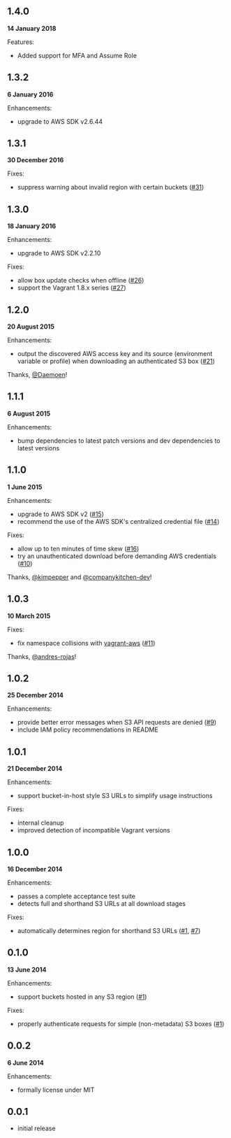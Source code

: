 ## 1.4.0

**14 January 2018**

Features:

* Added support for MFA and Assume Role


## 1.3.2

**6 January 2016**

Enhancements:

* upgrade to AWS SDK v2.6.44

## 1.3.1

**30 December 2016**

Fixes:

* suppress warning about invalid region with certain buckets ([#31])

## 1.3.0

**18 January 2016**

Enhancements:

* upgrade to AWS SDK v2.2.10

Fixes:

* allow box update checks when offline ([#26])
* support the Vagrant 1.8.x series ([#27])

## 1.2.0

**20 August 2015**

Enhancements:

* output the discovered AWS access key and its source (environment variable or
  profile) when downloading an authenticated S3 box ([#21])

Thanks, [@Daemoen][Daemoen]!

## 1.1.1

**6 August 2015**

Enhancements:

* bump dependencies to latest patch versions and dev dependencies to latest
  versions

## 1.1.0

**1 June 2015**

Enhancements:

* upgrade to AWS SDK v2 ([#15])
* recommend the use of the AWS SDK's centralized credential file ([#14])

Fixes:

* allow up to ten minutes of time skew ([#16])
* try an unauthenticated download before demanding AWS credentials ([#10])

Thanks, [@kimpepper][kimpepper] and [@companykitchen-dev][companykitchen-dev]!

## 1.0.3

**10 March 2015**

Fixes:

* fix namespace collisions with [vagrant-aws][vagrant-aws] ([#11])

Thanks, [@andres-rojas][andres-rojas]!


## 1.0.2

**25 December 2014**

Enhancements:

* provide better error messages when S3 API requests are denied ([#9])
* include IAM policy recommendations in README

## 1.0.1

**21 December 2014**

Enhancements:

* support bucket-in-host style S3 URLs to simplify usage instructions

Fixes:

* internal cleanup
* improved detection of incompatible Vagrant versions

## 1.0.0

**16 December 2014**

Enhancements:

* passes a complete acceptance test suite
* detects full and shorthand S3 URLs at all download stages

Fixes:

* automatically determines region for shorthand S3 URLs ([#1], [#7])

## 0.1.0

**13 June 2014**

Enhancements:

* support buckets hosted in any S3 region ([#1])

Fixes:

* properly authenticate requests for simple (non-metadata) S3 boxes ([#1])

## 0.0.2

**6 June 2014**

Enhancements:

* formally license under MIT

## 0.0.1

* initial release

[#1]: https://github.com/WhoopInc/vagrant-s3auth/issues/1
[#7]: https://github.com/WhoopInc/vagrant-s3auth/issues/7
[#9]: https://github.com/WhoopInc/vagrant-s3auth/issues/9
[#10]: https://github.com/WhoopInc/vagrant-s3auth/issues/10
[#11]: https://github.com/WhoopInc/vagrant-s3auth/pull/11
[#14]: https://github.com/WhoopInc/vagrant-s3auth/issues/14
[#15]: https://github.com/WhoopInc/vagrant-s3auth/issues/15
[#16]: https://github.com/WhoopInc/vagrant-s3auth/issues/16
[#21]: https://github.com/WhoopInc/vagrant-s3auth/issues/21
[#26]: https://github.com/WhoopInc/vagrant-s3auth/issues/26
[#27]: https://github.com/WhoopInc/vagrant-s3auth/issues/27
[#31]: https://github.com/WhoopInc/vagrant-s3auth/issues/31

[Daemoen]: https://github.com/Daemoen
[andres-rojas]: https://github.com/andres-rojas
[companykitchen-dev]: https://github.com/companykitchen-dev
[kimpepper]: https://github.com/kimpepper

[vagrant-aws]: https://github.com/mitchellh/vagrant-aws
